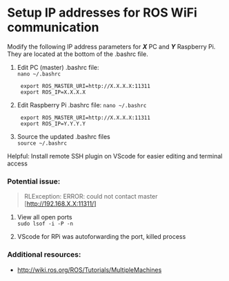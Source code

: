 # Setup IP addresses for ROS WiFi communication

Modify the following IP address parameters for ***X*** PC and ***Y*** Raspberry Pi. They are located at the bottom of the .bashrc file.

1. Edit PC (master) .bashrc file:  
        `nano ~/.bashrc`
        
        export ROS_MASTER_URI=http://X.X.X.X:11311
        export ROS_IP=X.X.X.X

2. Edit Raspberry Pi .bashrc file:
        `nano ~/.bashrc`  

        export ROS_MASTER_URI=http://X.X.X.X:11311  
        export ROS_IP=Y.Y.Y.Y

3. Source the updated .bashrc files  
        `source ~/.bashrc`

Helpful: Install remote SSH plugin on VScode for easier editing and terminal access  


### Potential issue:   
> RLException: ERROR: could not contact master [http://192.168.X.X:11311/]  

1. View all open ports  
`sudo lsof -i -P -n`  

1. VScode for RPi was autoforwarding the port, killed process  

### Additional resources:  
* http://wiki.ros.org/ROS/Tutorials/MultipleMachines